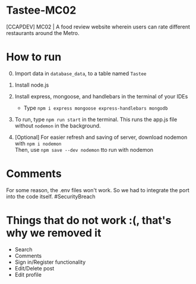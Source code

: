 # Tastee-MC02
[CCAPDEV] MC02 | A food review website wherein users can rate different restaurants around the Metro.

# How to run 
0. Import data in `database_data`, to a table named `Tastee`

1. Install node.js
   
2. Install express, mongoose, and handlebars in the terminal of your IDEs<br>
      - Type `npm i express mongoose express-handlebars mongodb`

3. To run, type `npm run start` in the terminal.
   This runs the app.js file without `nodemon` in the background.

4. [Optional] For easier refresh and saving of server, download nodemon with `npm i nodemon`<br>
   Then, use `npm save --dev nodemon` tto run with nodemon

# Comments
For some reason, the .env files won't work. So we had to integrate the port into the code itself. #SecurityBreach

# Things that do not work :(, that's why we removed it
- Search
- Comments
- Sign in/Register functionality
- Edit/Delete post
- Edit profile
  
